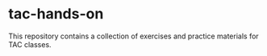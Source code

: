 # tac-hands-on
This repository contains a collection of exercises and practice materials for TAC classes.
